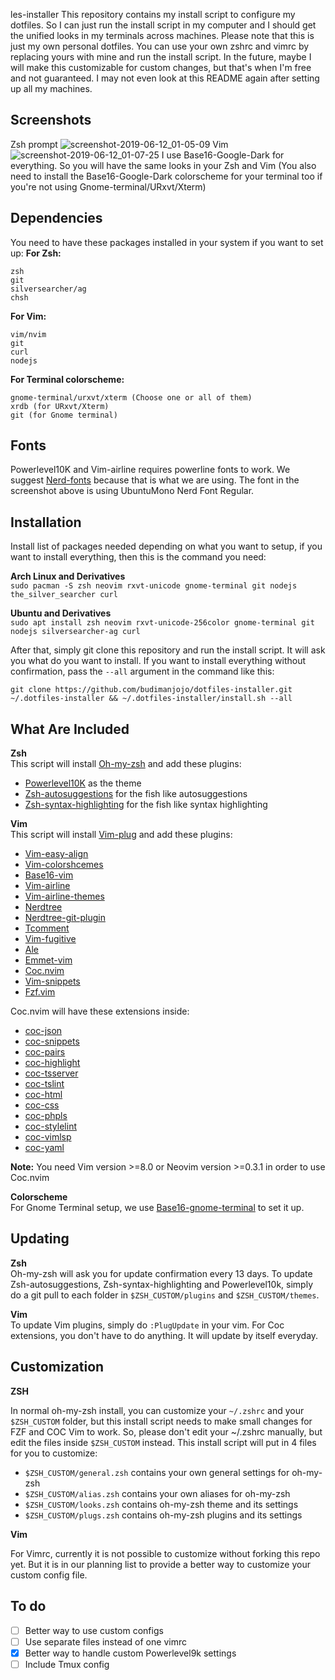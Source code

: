 les-installer
This repository contains my install script to configure my dotfiles. So I can just run the install script in my computer and I should get the unified looks in my terminals across machines. Please note that this is just my own personal dotfiles. You can use your own zshrc and vimrc by replacing yours with mine and run the install script.
In the future, maybe I will make this customizable for custom changes, but that's when I'm free and not guaranteed. I may not even look at this README again after setting up all my machines.
## Screenshots
Zsh prompt
![screenshot-2019-06-12_01-05-09](https://user-images.githubusercontent.com/13085918/59295937-0acec800-8caf-11e9-94ed-c88c5703e963.png)
Vim
![screenshot-2019-06-12_01-07-25](https://user-images.githubusercontent.com/13085918/59295949-0dc9b880-8caf-11e9-8617-e4310db78f84.png)
I use Base16-Google-Dark for everything. So you will have the same looks in your Zsh and Vim (You also need to install the Base16-Google-Dark colorscheme for your terminal too if you're not using Gnome-terminal/URxvt/Xterm)
## Dependencies
You need to have these packages installed in your system if you want to set up:
**For Zsh:**
```
zsh
git
silversearcher/ag
chsh
```
**For Vim:**
```
vim/nvim
git
curl
nodejs
```
**For Terminal colorscheme:**
```
gnome-terminal/urxvt/xterm (Choose one or all of them)
xrdb (for URxvt/Xterm)
git (for Gnome terminal)
```
## Fonts
Powerlevel10K and Vim-airline requires powerline fonts to work. We suggest [Nerd-fonts](https://github.com/ryanoasis/nerd-fonts) because that is what we are using. The font in the screenshot above is using UbuntuMono Nerd Font Regular.
## Installation
Install list of packages needed depending on what you want to setup, if you want to install everything, then this is the command you need:

**Arch Linux and Derivatives**  
`sudo pacman -S zsh neovim rxvt-unicode gnome-terminal git nodejs the_silver_searcher curl`

**Ubuntu and Derivatives**  
`sudo apt install zsh neovim rxvt-unicode-256color gnome-terminal git nodejs silversearcher-ag curl`

After that, simply git clone this repository and run the install script. It will ask you what do you want to install. If you want to install everything without confirmation, pass the `--all` argument in the command like this:
```
git clone https://github.com/budimanjojo/dotfiles-installer.git ~/.dotfiles-installer && ~/.dotfiles-installer/install.sh --all
```
## What Are Included
**Zsh**  
This script will install [Oh-my-zsh](https://github.com/robbyrussell/oh-my-zsh) and add these plugins:
- [Powerlevel10K](https://github.com/romkatv/powerlevel10k) as the theme
- [Zsh-autosuggestions](https://github.com/zsh-users/zsh-autosuggestions) for the fish like autosuggestions
- [Zsh-syntax-highlighting](https://github.com/zsh-users/zsh-syntax-highlighting) for the fish like syntax highlighting

**Vim**  
This script will install [Vim-plug](https://github.com/junegunn/vim-plug) and add these plugins:
- [Vim-easy-align](https://github.com/junegunn/vim-easy-align)
- [Vim-colorshcemes](https://github.com/flazz/vim-colorschemes)
- [Base16-vim](https://github.com/chriskempson/base16-vim)
- [Vim-airline](https://github.com/vim-airline/vim-airline)
- [Vim-airline-themes](https://github.com/vim-airline/vim-airline-themes)
- [Nerdtree](https://github.com/scrooloose/nerdtree)
- [Nerdtree-git-plugin](https://github.com/Xuyuanp/nerdtree-git-plugin)
- [Tcomment](https://github.com/tomtom/tcomment_vim)
- [Vim-fugitive](https://github.com/tpope/vim-fugitive)
- [Ale](https://github.com/w0rp/ale)
- [Emmet-vim](https://github.com/mattn/emmet-vim)
- [Coc.nvim](https://github.com/neoclide/coc.nvim)
- [Vim-snippets](https://github.com/honza/vim-snippets)
- [Fzf.vim](https://github.com/junegunn/fzf.vim)

Coc.nvim will have these extensions inside:
- [coc-json](https://github.com/neoclide/coc-json)
- [coc-snippets](https://github.com/neoclide/coc-snippets)
- [coc-pairs](https://github.com/neoclide/coc-pairs)
- [coc-highlight](https://github.com/neoclide/coc-highlight)
- [coc-tsserver](https://github.com/neoclide/coc-tsserver)
- [coc-tslint](https://github.com/neoclide/coc-tslint)
- [coc-html](https://github.com/neoclide/coc-html)
- [coc-css](https://github.com/neoclide/coc-css)
- [coc-phpls](https://github.com/marlonfan/coc-phpls)
- [coc-stylelint](https://github.com/neoclide/coc-stylelint)
- [coc-vimlsp](https://github.com/iamcco/coc-vimlsp)
- [coc-yaml](https://github.com/neoclide/coc-yaml)

**Note:** You need Vim version >=8.0 or Neovim version >=0.3.1 in order to use Coc.nvim

**Colorscheme**  
For Gnome Terminal setup, we use [Base16-gnome-terminal](https://github.com/chriskempson/base16-gnome-terminal) to set it up.
## Updating
**Zsh**  
Oh-my-zsh will ask you for update confirmation every 13 days. To update Zsh-autosuggestions, Zsh-syntax-highlighting and Powerlevel10k, simply do a git pull to each folder in `$ZSH_CUSTOM/plugins` and `$ZSH_CUSTOM/themes`.

**Vim**  
To update Vim plugins, simply do `:PlugUpdate` in your vim. For Coc extensions, you don't have to do anything. It will update by itself everyday.

## Customization
**ZSH**

In normal oh-my-zsh install, you can customize your `~/.zshrc` and your `$ZSH_CUSTOM` folder, but this install script needs to make small changes for FZF and COC Vim to work. So, please don't edit your ~/.zshrc manually, but edit the files inside `$ZSH_CUSTOM` instead. This install script will put in 4 files for you to customize:
- `$ZSH_CUSTOM/general.zsh` contains your own general settings for oh-my-zsh
- `$ZSH_CUSTOM/alias.zsh` contains your own aliases for oh-my-zsh
- `$ZSH_CUSTOM/looks.zsh` contains oh-my-zsh theme and its settings
- `$ZSH_CUSTOM/plugs.zsh` contains oh-my-zsh plugins and its settings

**Vim**

For Vimrc, currently it is not possible to customize without forking this repo yet. But it is in our planning list to provide a better way to customize your custom config file.
## To do
- [ ] Better way to use custom configs
- [ ] Use separate files instead of one vimrc
- [x] Better way to handle custom Powerlevel9k settings
- [ ] Include Tmux config
